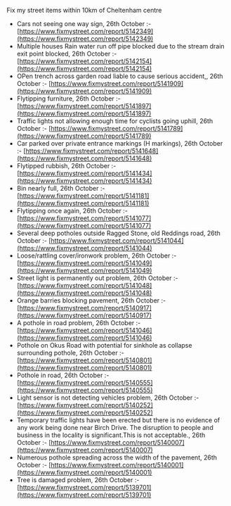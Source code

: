Fix my street items within 10km of Cheltenham centre

<!-- fix_marker starts -->

- Cars not seeing one way sign, 26th October :- [https://www.fixmystreet.com/report/5142349](https://www.fixmystreet.com/report/5142349)
- Multiple houses Rain water run off pipe blocked due to the stream drain exit point blocked, 26th October :- [https://www.fixmystreet.com/report/5142154](https://www.fixmystreet.com/report/5142154)
- OPen trench across garden road liable to cause serious accident,, 26th October :- [https://www.fixmystreet.com/report/5141909](https://www.fixmystreet.com/report/5141909)
- Flytipping furniture, 26th October :- [https://www.fixmystreet.com/report/5141897](https://www.fixmystreet.com/report/5141897)
- Traffic lights not allowing enough time for cyclists going uphill, 26th October :- [https://www.fixmystreet.com/report/5141789](https://www.fixmystreet.com/report/5141789)
- Car parked over private entrance markings (H markings), 26th October :- [https://www.fixmystreet.com/report/5141648](https://www.fixmystreet.com/report/5141648)
- Flytipped rubbish, 26th October :- [https://www.fixmystreet.com/report/5141434](https://www.fixmystreet.com/report/5141434)
- Bin nearly full, 26th October :- [https://www.fixmystreet.com/report/5141181](https://www.fixmystreet.com/report/5141181)
- Flytipping once again, 26th October :- [https://www.fixmystreet.com/report/5141077](https://www.fixmystreet.com/report/5141077)
- Several deep potholes outside Ragged Stone, old Reddings road, 26th October :- [https://www.fixmystreet.com/report/5141044](https://www.fixmystreet.com/report/5141044)
- Loose/rattling cover/ironwork problem, 26th October :- [https://www.fixmystreet.com/report/5141049](https://www.fixmystreet.com/report/5141049)
- Street light is permanently out problem, 26th October :- [https://www.fixmystreet.com/report/5141048](https://www.fixmystreet.com/report/5141048)
- Orange barries blocking pavement, 26th October :- [https://www.fixmystreet.com/report/5140917](https://www.fixmystreet.com/report/5140917)
- A pothole in road problem, 26th October :- [https://www.fixmystreet.com/report/5141046](https://www.fixmystreet.com/report/5141046)
- Pothole on Okus Road with potential for sinkhole as collapse surrounding pothole, 26th October :- [https://www.fixmystreet.com/report/5140801](https://www.fixmystreet.com/report/5140801)
- Pothole in road, 26th October :- [https://www.fixmystreet.com/report/5140555](https://www.fixmystreet.com/report/5140555)
- Light sensor is not detecting vehicles problem, 26th October :- [https://www.fixmystreet.com/report/5140252](https://www.fixmystreet.com/report/5140252)
- Temporary traffic lights have been erected but there is no evidence of any work being done near Birch Drive. The disruption to people and business in the locality is significant.This is not acceptable., 26th October :- [https://www.fixmystreet.com/report/5140007](https://www.fixmystreet.com/report/5140007)
- Numerous pothole spreading across the width of the pavement, 26th October :- [https://www.fixmystreet.com/report/5140001](https://www.fixmystreet.com/report/5140001)
- Tree is damaged problem, 26th October :- [https://www.fixmystreet.com/report/5139701](https://www.fixmystreet.com/report/5139701)

<!-- fix_marker ends -->